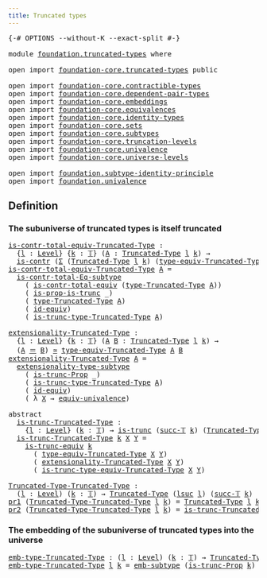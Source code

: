 ```yaml
---
title: Truncated types
---
```


<pre class="Agda"><a id="41" class="Symbol">{-#</a> <a id="45" class="Keyword">OPTIONS</a> <a id="53" class="Pragma">--without-K</a> <a id="65" class="Pragma">--exact-split</a> <a id="79" class="Symbol">#-}</a>

<a id="84" class="Keyword">module</a> <a id="91" href="foundation.truncated-types.html" class="Module">foundation.truncated-types</a> <a id="118" class="Keyword">where</a>

<a id="125" class="Keyword">open</a> <a id="130" class="Keyword">import</a> <a id="137" href="foundation-core.truncated-types.html" class="Module">foundation-core.truncated-types</a> <a id="169" class="Keyword">public</a>

<a id="177" class="Keyword">open</a> <a id="182" class="Keyword">import</a> <a id="189" href="foundation-core.contractible-types.html" class="Module">foundation-core.contractible-types</a>
<a id="224" class="Keyword">open</a> <a id="229" class="Keyword">import</a> <a id="236" href="foundation-core.dependent-pair-types.html" class="Module">foundation-core.dependent-pair-types</a>
<a id="273" class="Keyword">open</a> <a id="278" class="Keyword">import</a> <a id="285" href="foundation-core.embeddings.html" class="Module">foundation-core.embeddings</a>
<a id="312" class="Keyword">open</a> <a id="317" class="Keyword">import</a> <a id="324" href="foundation-core.equivalences.html" class="Module">foundation-core.equivalences</a>
<a id="353" class="Keyword">open</a> <a id="358" class="Keyword">import</a> <a id="365" href="foundation-core.identity-types.html" class="Module">foundation-core.identity-types</a>
<a id="396" class="Keyword">open</a> <a id="401" class="Keyword">import</a> <a id="408" href="foundation-core.sets.html" class="Module">foundation-core.sets</a>
<a id="429" class="Keyword">open</a> <a id="434" class="Keyword">import</a> <a id="441" href="foundation-core.subtypes.html" class="Module">foundation-core.subtypes</a>
<a id="466" class="Keyword">open</a> <a id="471" class="Keyword">import</a> <a id="478" href="foundation-core.truncation-levels.html" class="Module">foundation-core.truncation-levels</a>
<a id="512" class="Keyword">open</a> <a id="517" class="Keyword">import</a> <a id="524" href="foundation-core.univalence.html" class="Module">foundation-core.univalence</a>
<a id="551" class="Keyword">open</a> <a id="556" class="Keyword">import</a> <a id="563" href="foundation-core.universe-levels.html" class="Module">foundation-core.universe-levels</a>

<a id="596" class="Keyword">open</a> <a id="601" class="Keyword">import</a> <a id="608" href="foundation.subtype-identity-principle.html" class="Module">foundation.subtype-identity-principle</a>
<a id="646" class="Keyword">open</a> <a id="651" class="Keyword">import</a> <a id="658" href="foundation.univalence.html" class="Module">foundation.univalence</a>
</pre>
## Definition

### The subuniverse of truncated types is itself truncated

<pre class="Agda"><a id="is-contr-total-equiv-Truncated-Type"></a><a id="768" href="foundation.truncated-types.html#768" class="Function">is-contr-total-equiv-Truncated-Type</a> <a id="804" class="Symbol">:</a>
  <a id="808" class="Symbol">{</a><a id="809" href="foundation.truncated-types.html#809" class="Bound">l</a> <a id="811" class="Symbol">:</a> <a id="813" href="Agda.Primitive.html#597" class="Postulate">Level</a><a id="818" class="Symbol">}</a> <a id="820" class="Symbol">{</a><a id="821" href="foundation.truncated-types.html#821" class="Bound">k</a> <a id="823" class="Symbol">:</a> <a id="825" href="foundation-core.truncation-levels.html#395" class="Datatype">𝕋</a><a id="826" class="Symbol">}</a> <a id="828" class="Symbol">(</a><a id="829" href="foundation.truncated-types.html#829" class="Bound">A</a> <a id="831" class="Symbol">:</a> <a id="833" href="foundation-core.truncated-types.html#2047" class="Function">Truncated-Type</a> <a id="848" href="foundation.truncated-types.html#809" class="Bound">l</a> <a id="850" href="foundation.truncated-types.html#821" class="Bound">k</a><a id="851" class="Symbol">)</a> <a id="853" class="Symbol">→</a>
  <a id="857" href="foundation-core.contractible-types.html#1006" class="Function">is-contr</a> <a id="866" class="Symbol">(</a><a id="867" href="foundation-core.dependent-pair-types.html#515" class="Record">Σ</a> <a id="869" class="Symbol">(</a><a id="870" href="foundation-core.truncated-types.html#2047" class="Function">Truncated-Type</a> <a id="885" href="foundation.truncated-types.html#809" class="Bound">l</a> <a id="887" href="foundation.truncated-types.html#821" class="Bound">k</a><a id="888" class="Symbol">)</a> <a id="890" class="Symbol">(</a><a id="891" href="foundation-core.truncated-types.html#13298" class="Function">type-equiv-Truncated-Type</a> <a id="917" href="foundation.truncated-types.html#829" class="Bound">A</a><a id="918" class="Symbol">))</a>
<a id="921" href="foundation.truncated-types.html#768" class="Function">is-contr-total-equiv-Truncated-Type</a> <a id="957" href="foundation.truncated-types.html#957" class="Bound">A</a> <a id="959" class="Symbol">=</a>
  <a id="963" href="foundation-core.subtype-identity-principle.html#1586" class="Function">is-contr-total-Eq-subtype</a>
    <a id="993" class="Symbol">(</a> <a id="995" href="foundation-core.univalence.html#2381" class="Function">is-contr-total-equiv</a> <a id="1016" class="Symbol">(</a><a id="1017" href="foundation-core.truncated-types.html#2182" class="Function">type-Truncated-Type</a> <a id="1037" href="foundation.truncated-types.html#957" class="Bound">A</a><a id="1038" class="Symbol">))</a>
    <a id="1045" class="Symbol">(</a> <a id="1047" href="foundation-core.truncated-types.html#12198" class="Function">is-prop-is-trunc</a> <a id="1064" class="Symbol">_)</a>
    <a id="1071" class="Symbol">(</a> <a id="1073" href="foundation-core.truncated-types.html#2182" class="Function">type-Truncated-Type</a> <a id="1093" href="foundation.truncated-types.html#957" class="Bound">A</a><a id="1094" class="Symbol">)</a>
    <a id="1100" class="Symbol">(</a> <a id="1102" href="foundation-core.equivalences.html#2494" class="Function">id-equiv</a><a id="1110" class="Symbol">)</a>
    <a id="1116" class="Symbol">(</a> <a id="1118" href="foundation-core.truncated-types.html#2261" class="Function">is-trunc-type-Truncated-Type</a> <a id="1147" href="foundation.truncated-types.html#957" class="Bound">A</a><a id="1148" class="Symbol">)</a>

<a id="extensionality-Truncated-Type"></a><a id="1151" href="foundation.truncated-types.html#1151" class="Function">extensionality-Truncated-Type</a> <a id="1181" class="Symbol">:</a>
  <a id="1185" class="Symbol">{</a><a id="1186" href="foundation.truncated-types.html#1186" class="Bound">l</a> <a id="1188" class="Symbol">:</a> <a id="1190" href="Agda.Primitive.html#597" class="Postulate">Level</a><a id="1195" class="Symbol">}</a> <a id="1197" class="Symbol">{</a><a id="1198" href="foundation.truncated-types.html#1198" class="Bound">k</a> <a id="1200" class="Symbol">:</a> <a id="1202" href="foundation-core.truncation-levels.html#395" class="Datatype">𝕋</a><a id="1203" class="Symbol">}</a> <a id="1205" class="Symbol">(</a><a id="1206" href="foundation.truncated-types.html#1206" class="Bound">A</a> <a id="1208" href="foundation.truncated-types.html#1208" class="Bound">B</a> <a id="1210" class="Symbol">:</a> <a id="1212" href="foundation-core.truncated-types.html#2047" class="Function">Truncated-Type</a> <a id="1227" href="foundation.truncated-types.html#1186" class="Bound">l</a> <a id="1229" href="foundation.truncated-types.html#1198" class="Bound">k</a><a id="1230" class="Symbol">)</a> <a id="1232" class="Symbol">→</a>
  <a id="1236" class="Symbol">(</a><a id="1237" href="foundation.truncated-types.html#1206" class="Bound">A</a> <a id="1239" href="foundation-core.identity-types.html#1865" class="Function Operator">＝</a> <a id="1241" href="foundation.truncated-types.html#1208" class="Bound">B</a><a id="1242" class="Symbol">)</a> <a id="1244" href="foundation-core.equivalences.html#1621" class="Function Operator">≃</a> <a id="1246" href="foundation-core.truncated-types.html#13298" class="Function">type-equiv-Truncated-Type</a> <a id="1272" href="foundation.truncated-types.html#1206" class="Bound">A</a> <a id="1274" href="foundation.truncated-types.html#1208" class="Bound">B</a>
<a id="1276" href="foundation.truncated-types.html#1151" class="Function">extensionality-Truncated-Type</a> <a id="1306" href="foundation.truncated-types.html#1306" class="Bound">A</a> <a id="1308" class="Symbol">=</a>
  <a id="1312" href="foundation-core.subtype-identity-principle.html#3153" class="Function">extensionality-type-subtype</a>
    <a id="1344" class="Symbol">(</a> <a id="1346" href="foundation-core.truncated-types.html#12462" class="Function">is-trunc-Prop</a> <a id="1360" class="Symbol">_)</a>
    <a id="1367" class="Symbol">(</a> <a id="1369" href="foundation-core.truncated-types.html#2261" class="Function">is-trunc-type-Truncated-Type</a> <a id="1398" href="foundation.truncated-types.html#1306" class="Bound">A</a><a id="1399" class="Symbol">)</a>
    <a id="1405" class="Symbol">(</a> <a id="1407" href="foundation-core.equivalences.html#2494" class="Function">id-equiv</a><a id="1415" class="Symbol">)</a>
    <a id="1421" class="Symbol">(</a> <a id="1423" class="Symbol">λ</a> <a id="1425" href="foundation.truncated-types.html#1425" class="Bound">X</a> <a id="1427" class="Symbol">→</a> <a id="1429" href="foundation-core.univalence.html#2233" class="Function">equiv-univalence</a><a id="1445" class="Symbol">)</a>

<a id="1448" class="Keyword">abstract</a>
  <a id="is-trunc-Truncated-Type"></a><a id="1459" href="foundation.truncated-types.html#1459" class="Function">is-trunc-Truncated-Type</a> <a id="1483" class="Symbol">:</a>
    <a id="1489" class="Symbol">{</a><a id="1490" href="foundation.truncated-types.html#1490" class="Bound">l</a> <a id="1492" class="Symbol">:</a> <a id="1494" href="Agda.Primitive.html#597" class="Postulate">Level</a><a id="1499" class="Symbol">}</a> <a id="1501" class="Symbol">(</a><a id="1502" href="foundation.truncated-types.html#1502" class="Bound">k</a> <a id="1504" class="Symbol">:</a> <a id="1506" href="foundation-core.truncation-levels.html#395" class="Datatype">𝕋</a><a id="1507" class="Symbol">)</a> <a id="1509" class="Symbol">→</a> <a id="1511" href="foundation-core.truncated-types.html#1749" class="Function">is-trunc</a> <a id="1520" class="Symbol">(</a><a id="1521" href="foundation-core.truncation-levels.html#432" class="InductiveConstructor">succ-𝕋</a> <a id="1528" href="foundation.truncated-types.html#1502" class="Bound">k</a><a id="1529" class="Symbol">)</a> <a id="1531" class="Symbol">(</a><a id="1532" href="foundation-core.truncated-types.html#2047" class="Function">Truncated-Type</a> <a id="1547" href="foundation.truncated-types.html#1490" class="Bound">l</a> <a id="1549" href="foundation.truncated-types.html#1502" class="Bound">k</a><a id="1550" class="Symbol">)</a>
  <a id="1554" href="foundation.truncated-types.html#1459" class="Function">is-trunc-Truncated-Type</a> <a id="1578" href="foundation.truncated-types.html#1578" class="Bound">k</a> <a id="1580" href="foundation.truncated-types.html#1580" class="Bound">X</a> <a id="1582" href="foundation.truncated-types.html#1582" class="Bound">Y</a> <a id="1584" class="Symbol">=</a>
    <a id="1590" href="foundation-core.truncated-types.html#4496" class="Function">is-trunc-equiv</a> <a id="1605" href="foundation.truncated-types.html#1578" class="Bound">k</a>
      <a id="1613" class="Symbol">(</a> <a id="1615" href="foundation-core.truncated-types.html#13298" class="Function">type-equiv-Truncated-Type</a> <a id="1641" href="foundation.truncated-types.html#1580" class="Bound">X</a> <a id="1643" href="foundation.truncated-types.html#1582" class="Bound">Y</a><a id="1644" class="Symbol">)</a>
      <a id="1652" class="Symbol">(</a> <a id="1654" href="foundation.truncated-types.html#1151" class="Function">extensionality-Truncated-Type</a> <a id="1684" href="foundation.truncated-types.html#1580" class="Bound">X</a> <a id="1686" href="foundation.truncated-types.html#1582" class="Bound">Y</a><a id="1687" class="Symbol">)</a>
      <a id="1695" class="Symbol">(</a> <a id="1697" href="foundation-core.truncated-types.html#13502" class="Function">is-trunc-type-equiv-Truncated-Type</a> <a id="1732" href="foundation.truncated-types.html#1580" class="Bound">X</a> <a id="1734" href="foundation.truncated-types.html#1582" class="Bound">Y</a><a id="1735" class="Symbol">)</a>

<a id="Truncated-Type-Truncated-Type"></a><a id="1738" href="foundation.truncated-types.html#1738" class="Function">Truncated-Type-Truncated-Type</a> <a id="1768" class="Symbol">:</a>
  <a id="1772" class="Symbol">(</a><a id="1773" href="foundation.truncated-types.html#1773" class="Bound">l</a> <a id="1775" class="Symbol">:</a> <a id="1777" href="Agda.Primitive.html#597" class="Postulate">Level</a><a id="1782" class="Symbol">)</a> <a id="1784" class="Symbol">(</a><a id="1785" href="foundation.truncated-types.html#1785" class="Bound">k</a> <a id="1787" class="Symbol">:</a> <a id="1789" href="foundation-core.truncation-levels.html#395" class="Datatype">𝕋</a><a id="1790" class="Symbol">)</a> <a id="1792" class="Symbol">→</a> <a id="1794" href="foundation-core.truncated-types.html#2047" class="Function">Truncated-Type</a> <a id="1809" class="Symbol">(</a><a id="1810" href="Agda.Primitive.html#780" class="Primitive">lsuc</a> <a id="1815" href="foundation.truncated-types.html#1773" class="Bound">l</a><a id="1816" class="Symbol">)</a> <a id="1818" class="Symbol">(</a><a id="1819" href="foundation-core.truncation-levels.html#432" class="InductiveConstructor">succ-𝕋</a> <a id="1826" href="foundation.truncated-types.html#1785" class="Bound">k</a><a id="1827" class="Symbol">)</a>
<a id="1829" href="foundation-core.dependent-pair-types.html#605" class="Field">pr1</a> <a id="1833" class="Symbol">(</a><a id="1834" href="foundation.truncated-types.html#1738" class="Function">Truncated-Type-Truncated-Type</a> <a id="1864" href="foundation.truncated-types.html#1864" class="Bound">l</a> <a id="1866" href="foundation.truncated-types.html#1866" class="Bound">k</a><a id="1867" class="Symbol">)</a> <a id="1869" class="Symbol">=</a> <a id="1871" href="foundation-core.truncated-types.html#2047" class="Function">Truncated-Type</a> <a id="1886" href="foundation.truncated-types.html#1864" class="Bound">l</a> <a id="1888" href="foundation.truncated-types.html#1866" class="Bound">k</a>
<a id="1890" href="foundation-core.dependent-pair-types.html#617" class="Field">pr2</a> <a id="1894" class="Symbol">(</a><a id="1895" href="foundation.truncated-types.html#1738" class="Function">Truncated-Type-Truncated-Type</a> <a id="1925" href="foundation.truncated-types.html#1925" class="Bound">l</a> <a id="1927" href="foundation.truncated-types.html#1927" class="Bound">k</a><a id="1928" class="Symbol">)</a> <a id="1930" class="Symbol">=</a> <a id="1932" href="foundation.truncated-types.html#1459" class="Function">is-trunc-Truncated-Type</a> <a id="1956" href="foundation.truncated-types.html#1927" class="Bound">k</a>
</pre>
### The embedding of the subuniverse of truncated types into the universe

<pre class="Agda"><a id="emb-type-Truncated-Type"></a><a id="2046" href="foundation.truncated-types.html#2046" class="Function">emb-type-Truncated-Type</a> <a id="2070" class="Symbol">:</a> <a id="2072" class="Symbol">(</a><a id="2073" href="foundation.truncated-types.html#2073" class="Bound">l</a> <a id="2075" class="Symbol">:</a> <a id="2077" href="Agda.Primitive.html#597" class="Postulate">Level</a><a id="2082" class="Symbol">)</a> <a id="2084" class="Symbol">(</a><a id="2085" href="foundation.truncated-types.html#2085" class="Bound">k</a> <a id="2087" class="Symbol">:</a> <a id="2089" href="foundation-core.truncation-levels.html#395" class="Datatype">𝕋</a><a id="2090" class="Symbol">)</a> <a id="2092" class="Symbol">→</a> <a id="2094" href="foundation-core.truncated-types.html#2047" class="Function">Truncated-Type</a> <a id="2109" href="foundation.truncated-types.html#2073" class="Bound">l</a> <a id="2111" href="foundation.truncated-types.html#2085" class="Bound">k</a> <a id="2113" href="foundation-core.embeddings.html#1074" class="Function Operator">↪</a> <a id="2115" href="foundation-core.universe-levels.html#235" class="Primitive">UU</a> <a id="2118" href="foundation.truncated-types.html#2073" class="Bound">l</a>
<a id="2120" href="foundation.truncated-types.html#2046" class="Function">emb-type-Truncated-Type</a> <a id="2144" href="foundation.truncated-types.html#2144" class="Bound">l</a> <a id="2146" href="foundation.truncated-types.html#2146" class="Bound">k</a> <a id="2148" class="Symbol">=</a> <a id="2150" href="foundation-core.subtypes.html#4029" class="Function">emb-subtype</a> <a id="2162" class="Symbol">(</a><a id="2163" href="foundation-core.truncated-types.html#12462" class="Function">is-trunc-Prop</a> <a id="2177" href="foundation.truncated-types.html#2146" class="Bound">k</a><a id="2178" class="Symbol">)</a>
</pre>